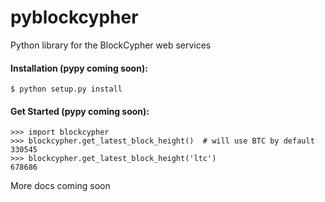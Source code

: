 pyblockcypher
=============

Python library for the BlockCypher web services

#### Installation (pypy coming soon):
```
$ python setup.py install
```
#### Get Started (pypy coming soon):

```
>>> import blockcypher
>>> blockcypher.get_latest_block_height()  # will use BTC by default
330545
>>> blockcypher.get_latest_block_height('ltc')
678686
```

More docs coming soon
